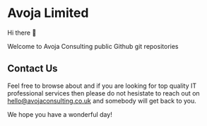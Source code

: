 # Avoja Limited

Hi there 👋

Welcome to Avoja Consulting public Github git repositories

## Contact Us

Feel free to browse about and if you are looking for top quality IT professional services then please do not hesistate to reach out on hello@avojaconsulting.co.uk and somebody will get back to you.

We hope you have a wonderful day!
